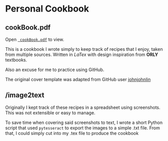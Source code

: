 # Personal Cookbook
## cookBook.pdf
Open [``` cookBook.pdf```](https://patmcmack.github.io/cookBook/cookBook.pdf) to view. 

This is a cookbook I wrote simply to keep track of recipes that I enjoy, taken from multiple sources. Written in *LaTex* with design inspiration from **ORLY** textbooks.

Also an excuse for me to practice using GitHub.

The original cover template was adapted from GitHub user [johnjohnlin](https://github.com/johnjohnlin/oreilly_cover)

## /image2text
Originally I kept track of these recipes in a spreadsheet using screenshots. This was not extensible or easy to manage. 

To save time when covering said screenshots to text, I wrote a short Python script that used ```pytesseract``` to export the images to a simple .txt file. From that, I could simply cut into my .tex file to produce the cookbook 